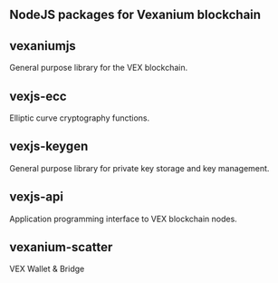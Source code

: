 ## NodeJS packages for Vexanium blockchain

## vexaniumjs
General purpose library for the VEX blockchain.

## vexjs-ecc
Elliptic curve cryptography functions.

## vexjs-keygen
General purpose library for private key storage and key management.

## vexjs-api
Application programming interface to VEX blockchain nodes.

## vexanium-scatter
VEX Wallet & Bridge
